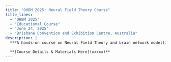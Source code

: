 ```yaml
---
title: "OHBM 2025: Neural Field Theory Course"
title_lines:
  - "OHBM 2025"
  - "Educational Course"
  - "June 24, 2025"
  - "Brisbane Convention and Exhibition Centre, Australia"
description: |
  ***A hands-on course on Neural Field Theory and brain network modelling at OHBM 2025.***

  **[Course Details & Materials Here](xxxxx)**
---
```

